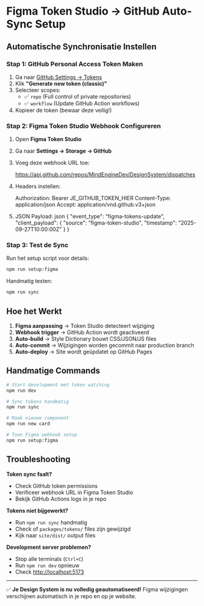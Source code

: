 # Figma Token Studio → GitHub Auto-Sync Setup

## Automatische Synchronisatie Instellen

### Stap 1: GitHub Personal Access Token Maken

1. Ga naar [GitHub Settings → Tokens](https://github.com/settings/tokens)
2. Klik **"Generate new token (classic)"**
3. Selecteer scopes:
   - ✅ `repo` (Full control of private repositories)
   - ✅ `workflow` (Update GitHub Action workflows)
4. Kopieer de token (bewaar deze veilig!)

### Stap 2: Figma Token Studio Webhook Configureren

1. Open **Figma Token Studio**
2. Ga naar **Settings → Storage → GitHub**
3. Voeg deze webhook URL toe:

   <https://api.github.com/repos/MindEngineDev/DesignSystem/dispatches>

4. Headers instellen:

   Authorization: Bearer JE_GITHUB_TOKEN_HIER
   Content-Type: application/json
   Accept: application/vnd.github.v3+json

5. JSON Payload:
json
   {
     "event_type": "figma-tokens-update",
     "client_payload": {
       "source": "figma-token-studio",
       "timestamp": "2025-09-27T10:00:00Z"
     }
   }

### Stap 3: Test de Sync

Run het setup script voor details:

```bash
npm run setup:figma
```

Handmatig testen:

```bash
npm run sync
```

## Hoe het Werkt

1. **Figma aanpassing** → Token Studio detecteert wijziging
2. **Webhook trigger** → GitHub Action wordt geactiveerd  
3. **Auto-build** → Style Dictionary bouwt CSS/JSON/JS files
4. **Auto-commit** → Wijzigingen worden gecommit naar production branch
5. **Auto-deploy** → Site wordt geüpdatet op GitHub Pages

## Handmatige Commands

```bash
# Start development met token watching
npm run dev

# Sync tokens handmatig
npm run sync

# Maak nieuwe component
npm run new card

# Toon Figma webhook setup
npm run setup:figma
```

## Troubleshooting

**Token sync faalt?**

- Check GitHub token permissions
- Verificeer webhook URL in Figma Token Studio
- Bekijk GitHub Actions logs in je repo

**Tokens niet bijgewerkt?**

- Run `npm run sync` handmatig
- Check of `packages/tokens/` files zijn gewijzigd
- Kijk naar `site/dist/` output files

**Development server problemen?**

- Stop alle terminals (`Ctrl+C`)
- Run `npm run dev` opnieuw
- Check <http://localhost:5173>

---

✅ **Je Design System is nu volledig geautomatiseerd!**
Figma wijzigingen verschijnen automatisch in je repo en op je website.
